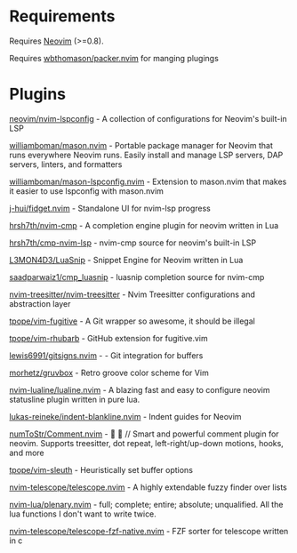 # Requirements
Requires [Neovim](https://neovim.io/) (>=0.8).

Requires [wbthomason/packer.nvim](https://github.com/wbthomason/packer.nvim) for manging plugings

# Plugins
[neovim/nvim-lspconfig](https://github.com/neovim/nvim-lspconfig) - A collection of configurations for Neovim's built-in LSP

[williamboman/mason.nvim](https://github.com/williamboman/mason.nvim) - Portable package manager for Neovim that runs everywhere Neovim runs. Easily install and manage LSP servers, DAP servers, linters, and formatters

[williamboman/mason-lspconfig.nvim](https://github.com/williamboman/mason-lspconfig.nvim) - Extension to mason.nvim that makes it easier to use lspconfig with mason.nvim

[j-hui/fidget.nvim](https://github.com/j-hui/fidget.nvim) - Standalone UI for nvim-lsp progress 

[hrsh7th/nvim-cmp](https://github.com/hrsh7th/nvim-cmp) - A completion engine plugin for neovim written in Lua

[hrsh7th/cmp-nvim-lsp](https://github.com/hrsh7th/cmp-nvim-lsp) - nvim-cmp source for neovim's built-in LSP

[L3MON4D3/LuaSnip](https://github.com/L3MON4D3/LuaSnip) - Snippet Engine for Neovim written in Lua

[saadparwaiz1/cmp_luasnip](https://github.com/saadparwaiz1/cmp_luasnip) - luasnip completion source for nvim-cmp 

[nvim-treesitter/nvim-treesitter](https://github.com/nvim-treesitter/nvim-treesitter) - Nvim Treesitter configurations and abstraction layer 

[tpope/vim-fugitive](https://github.com/tpope/vim-fugitive) - A Git wrapper so awesome, it should be illegal

[tpope/vim-rhubarb](https://github.com/tpope/vim-rhubarb) - GitHub extension for fugitive.vim 

[lewis6991/gitsigns.nvim](https://github.com/lewis6991/gitsigns.nvim) - - Git integration for buffers

[morhetz/gruvbox](https://github.com/morhetz/gruvbox) - Retro groove color scheme for Vim

[nvim-lualine/lualine.nvim](https://github.com/nvim-lualine/lualine.nvim) - A blazing fast and easy to configure neovim statusline plugin written in pure lua. 

[lukas-reineke/indent-blankline.nvim](https://github.com/lukas-reineke/indent-blankline.nvim) - Indent guides for Neovim 

[numToStr/Comment.nvim](https://github.com/numToStr/Comment.nvim) - 🧠 💪 // Smart and powerful comment plugin for neovim. Supports treesitter, dot repeat, left-right/up-down motions, hooks, and more 

[tpope/vim-sleuth](https://github.com/tpope/vim-sleuth) - Heuristically set buffer options

[nvim-telescope/telescope.nvim](https://github.com/nvim-telescope/telescope.nvim) - A highly extendable fuzzy finder over lists

[nvim-lua/plenary.nvim](https://github.com/nvim-lua/plenary.nvim) - full; complete; entire; absolute; unqualified. All the lua functions I don't want to write twice. 

[nvim-telescope/telescope-fzf-native.nvim](https://github.com/nvim-telescope/telescope-fzf-native.nvim) - FZF sorter for telescope written in c
